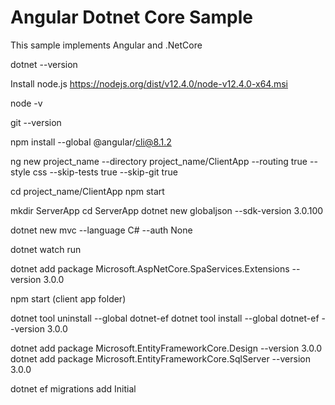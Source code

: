 # Angular Dotnet Core Sample
This sample implements Angular and .NetCore

dotnet --version

Install node.js https://nodejs.org/dist/v12.4.0/node-v12.4.0-x64.msi

node -v

git --version

npm install --global @angular/cli@8.1.2

ng new project_name --directory project_name/ClientApp --routing true --style css --skip-tests true --skip-git true

cd project_name/ClientApp
npm start

mkdir ServerApp
cd ServerApp
dotnet new globaljson --sdk-version 3.0.100

dotnet new mvc --language C# --auth None

dotnet watch run

dotnet add package Microsoft.AspNetCore.SpaServices.Extensions --version 3.0.0

npm start (client app folder)

dotnet tool uninstall --global dotnet-ef
dotnet tool install --global dotnet-ef --version 3.0.0

dotnet add package Microsoft.EntityFrameworkCore.Design --version 3.0.0
dotnet add package Microsoft.EntityFrameworkCore.SqlServer --version 3.0.0

dotnet ef migrations add Initial


